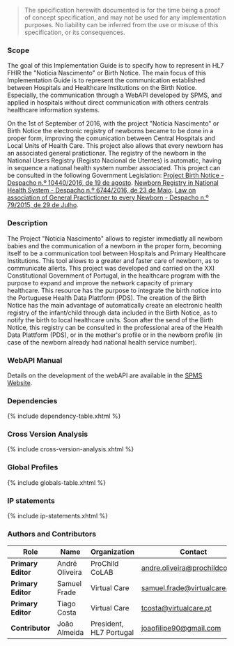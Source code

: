   <blockquote class="stu-note">
    <p>The specification herewith documented is for the time being a proof of concept specification, and may not be used for any implementation purposes. 
    No liability can be inferred from the use or misuse of this specification, or its consequences.</p>
  </blockquote>


### Scope

The goal of this Implementation Guide is to specify how to represent in HL7 FHIR the "Notícia Nascimento" or Birth Notice.
The main focus of this Implementation Guide is to represent the communication established between Hospitals and Healthcare Institutions on the Birth Notice. Especially, the communication through a WebAPI developed by SPMS, and applied in hospitals without direct communication with others centrals healthcare information systems.

On the 1st of September of 2016, with the project "Notícia Nascimento" or Birth Notice the electronic registry of newborns became to be done in a proper form, improving the comunication between Central Hospitals and Local Units of Health Care. This project also allows that every newborn has an associated general pratictionar. The registry of the newborn in the National Users Registry (Registo Nacional de Utentes) is automatic, having in sequence a national health system number associated.
This project can be consulted in the following Government Legislation:
<a href="https://www.acss.min-saude.pt//wp-content/uploads/2016/12/Desp_10440_2016.pdf">Project Birth Notice - Despacho n.º 10440/2016, de 19 de agosto</a>.
<a href="https://www.acss.min-saude.pt//wp-content/uploads/2016/12/despacho_6744_2016.pdf">Newborn Registry in National Health System - Despacho n.º 6744/2016, de 23 de Maio</a>.
<a href="https://www.acss.min-saude.pt//wp-content/uploads/2016/12/Lei_79_2015.pdf">Law on association of General Practictioner to every Newborn - Despacho n.º 79/2015, de 29 de Julho</a>.

### Description

The Project "Notícia Nascimento" allows to register immediatly all newborn babies and the communication of a newborn in the proper form, becoming itself to be a communication tool between Hospitals and Primary Healthcare Institutions. This tool allows to a greater and faster care of newborn, as to communicate allerts. 
This project was developed and carried on the XXI Constitutional Government of Portugal, in the healthcare program with the purpose to expand and improve the network capacity of primary healthcare.
This resource has the purpose to integrate the birth notice into the Portuguese Health Data Plattform (PDS).
The creation of the Birth Notice has the main advantage of automatically create an electronic health registry of the infant/child through data included in the Birth Notice, as to notify the birth to local healthcare units. 
Soon after the send of the Birth Notice, this registry can be consulted in the professional area of the Health Data Plattform (PDS), or in the mother's profile or in the newborn profile (in case of the newborn already had national health service number). 




### WebAPI Manual

Details on the development of the webAPI are available in the <a href="https://spms.min-saude.pt/wp-content/uploads/2017/01/ET-PDS-WebAPI_v1.3.pdf">SPMS Website</a>.

### Dependencies

{% include dependency-table.xhtml %}


### Cross Version Analysis

{% include cross-version-analysis.xhtml %}

### Global Profiles

{% include globals-table.xhtml %}

### IP statements

{% include ip-statements.xhtml %}


### Authors and Contributors

| Role  | Name | Organization | Contact |
| --- | --- | --- | --- |
| **Primary Editor** | André Oliveira | ProChild CoLAB | andre.oliveira@prochildcolab.pt |
| **Primary Editor** | Samuel Frade | Virtual Care | samuel.frade@virtualcare.pt |
| **Primary Editor** | Tiago Costa | Virtual Care | tcosta@virtualcare.pt 
| **Contributor** | João Almeida | President, HL7 Portugal | joaofilipe90@gmail.com |